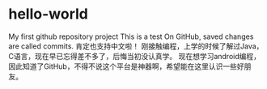 # hello-world
My first github repository project
This is a test 
On GitHub, saved changes are called commits.
肯定也支持中文啦！
刚接触编程，上学的时候了解过Java，C语言，现在早已忘得差不多了，后悔当初没认真学。
现在想学习android编程，因此知道了GitHub，不得不说这个平台是神器啊，希望能在这里认识一些好朋友。

